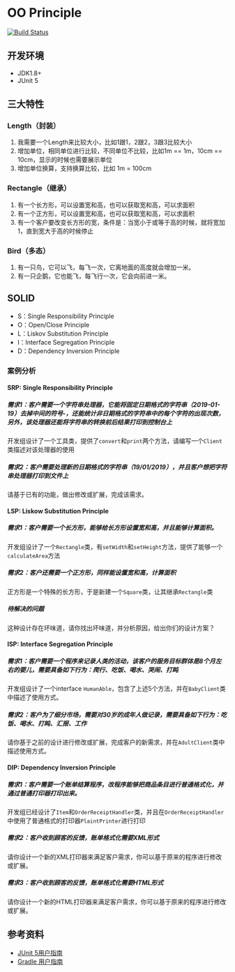 # OO Principle

[![Build Status](https://travis-ci.org/oo-bootcamp/oo-principle.svg?branch=master)](https://travis-ci.org/oo-bootcamp/oo-principle)
 

## 开发环境
 - JDK1.8+
 - JUnit 5


## 三大特性
### Length（封装）
1. 我需要一个Length来比较大小，比如1跟1，2跟2，3跟3比较大小
2. 增加单位，相同单位进行比较，不同单位不比较，比如1m == 1m，10cm == 10cm，显示的时候也需要展示单位
3. 增加单位换算，支持换算比较，比如 1m = 100cm


### Rectangle（继承）
1. 有一个长方形，可以设置宽和高，也可以获取宽和高，可以求面积
2. 有一个正方形，可以设置宽和高，也可以获取宽和高，可以求面积
3. 有一个客户要改变长方形的宽，条件是：当宽小于或等于高的时候，就将宽加1，直到宽大于高的时候停止

### Bird（多态）
1. 有一只鸟，它可以飞，每飞一次，它离地面的高度就会增加一米。
2. 有一只企鹅，它也能飞，每飞行一次，它会向前进一米。


## SOLID
- S：Single Responsibility Principle
- O：Open/Close Principle
- L：Liskov Substitution Principle
- I：Interface Segregation Principle
- D：Dependency Inversion Principle

### 案例分析

#### SRP: Single Responsibility Principle
##### 需求1：客户需要一个字符串处理器，它能将固定日期格式的字符串（2019-01-19）去掉中间的符号-，还能统计非日期格式的字符串中的每个字符的出现次数，另外，该处理器还能将字符串的转换前后结果打印到控制台上

开发组设计了一个工具类，提供了`convert`和`print`两个方法，请编写一个`Client`类描述对该处理器的使用


##### 需求2：客户需要处理新的日期格式的字符串（19/01/2019），并且客户想把字符串处理器打印到文件上
请基于已有的功能，做出修改或扩展，完成该需求。


#### LSP: Liskow Substitution Principle

##### 需求1：客户需要一个长方形，能够给长方形设置宽和高，并且能够计算面积。

开发组设计了一个`Rectangle`类，有`setWidth`和`setHeight`方法，提供了能够一个`calculateArea`方法

##### 需求2：客户还需要一个正方形，同样能设置宽和高，计算面积
正方形是一个特殊的长方形，于是新建一个`Square`类，让其继承`Rectangle`类

##### 待解决的问题
这种设计存在坏味道，请你找出坏味道，并分析原因，给出你们的设计方案？


#### ISP: Interface Segregation Principle
##### 需求1：客户需要一个程序来记录人类的活动，该客户的服务目标群体是8个月左右的婴儿，需要具备如下行为：爬行、吃饭、喝水、哭闹、打盹
开发组设计了一个interface `HumanAble`，包含了上述5个方法，并在`BabyClient`类中描述了使用方式。

##### 需求2：客户为了细分市场，需要对30岁的成年人做记录，需要具备如下行为：吃饭、喝水、打盹、汇报、工作
请你基于之前的设计进行修改或扩展，完成客户的新需求，并在`AdultClient`类中描述使用方式。


#### DIP: Dependency Inversion Principle
##### 需求1：客户需要一个账单结算程序，改程序能够把商品条目进行普通格式化，并通过普通打印器打印出来。
开发组已经设计了`Item`和`OrderReceiptHandler`类，并且在`OrderReceiptHandler`中使用了普通格式的打印器`PlaintPrinter`进行打印

##### 需求2：客户收到顾客的反馈，账单格式化需要XML形式
请你设计一个新的XML打印器来满足客户需求，你可以基于原来的程序进行修改或扩展。

##### 需求3：客户收到顾客的反馈，账单格式化需要HTML形式
请你设计一个新的HTML打印器来满足客户需求，你可以基于原来的程序进行修改或扩展。




## 参考资料
- [JUnit 5用户指南](https://sjyuan.cc/junit5/user-guide-cn/)
- [Gradle 用户指南](https://docs.gradle.org/current/userguide/userguide.html)